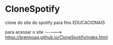 # CloneSpotify
clone do site do spotify para fins EDUCACIONAIS

para acessar o site ------> https://brennoaq.github.io/CloneSpotify/index.html
